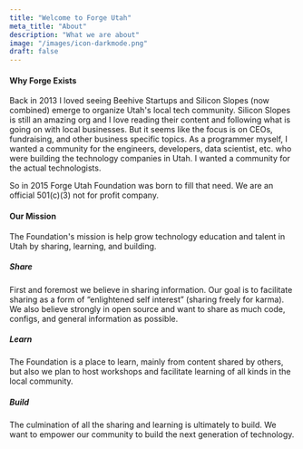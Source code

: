 ```yaml
---
title: "Welcome to Forge Utah"
meta_title: "About"
description: "What we are about"
image: "/images/icon-darkmode.png"
draft: false
---
```


#### Why Forge Exists

Back in 2013 I loved seeing Beehive Startups and Silicon Slopes (now combined) emerge to organize Utah's local 
tech community. Silicon Slopes is still an amazing org and I love reading their content and following what is 
going on with local businesses. But it seems like the focus is on CEOs, fundraising, and other business specific topics. As a programmer myself, I wanted a community for the engineers, developers, data scientist, etc. who were building the technology companies in Utah. I wanted a community for the actual technologists.

So in 2015 Forge Utah Foundation was born to fill that need. We are an official 501(c)(3) not for profit company.

#### Our Mission
The Foundation's mission is help grow technology education and talent in Utah by sharing, learning, and building.

##### Share

First and foremost we believe in sharing information. Our goal is to facilitate sharing as a form of “enlightened self interest” (sharing freely for karma). We also believe strongly in open source and want to share as much code, configs, and general information as possible.

##### Learn

The Foundation is a place to learn, mainly from content shared by others, but also we plan to host workshops and facilitate learning of all kinds in the local community.

##### Build

The culmination of all the sharing and learning is ultimately to build. We want to empower our community to build the next generation of technology.


